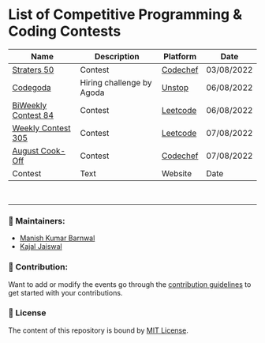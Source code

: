 # List of Competitive Programming &amp; Coding Contests

| Name | Description | Platform | Date |
| --- | ----------- | -------- | -------- |
| [Straters 50](https://www.codechef.com/START50?itm_medium=hpevents&itm_campaign=START50) | Contest | [Codechef](https://www.codechef.com) | 03/08/2022 |
| [Codegoda](https://unstop.com/hackathon/codegoda-2022-agoda-363015?refId=ACG22AW) | Hiring challenge by Agoda | [Unstop](https://unstop.com/home) | 06/08/2022 |
| [BiWeekly Contest 84](https://leetcode.com/contest/biweekly-contest-84/) | Contest | [Leetcode](https://leetcode.com/) | 06/08/2022 |
| [Weekly Contest 305](https://leetcode.com/contest/weekly-contest-305/) | Contest | [Leetcode](https://leetcode.com/) | 07/08/2022 |
| [August Cook-Off](https://www.codechef.com/COOK144?itm_medium=hpevents&itm_campaign=COOK144) | Contest | [Codechef](https://www.codechef.com) | 07/08/2022 |
| Contest | Text | Website | Date |
















<br>
<hr>

### 🔨 Maintainers:
- [Manish Kumar Barnwal](https://github.com/imanishbarnwal)
- [Kajal Jaiswal](https://github.com/kajal1801)

### 🤝 Contribution:
Want to add or modify the events go through the [contribution guidelines](CONTRIBUTE.md) to get started with your contributions.

### 📝 License

The content of this repository is bound by [MIT License](LICENSE).
